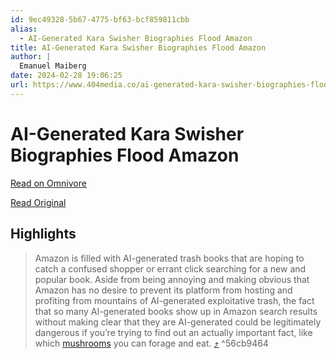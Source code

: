 ```yaml
---
id: 9ec49328-5b67-4775-bf63-bcf859811cbb
alias:
  - AI-Generated Kara Swisher Biographies Flood Amazon
title: AI-Generated Kara Swisher Biographies Flood Amazon
author: |
  Emanuel Maiberg
date: 2024-02-28 19:06:25
url: https://www.404media.co/ai-generated-kara-swisher-biographies-flood-amazon/
---
```


# AI-Generated Kara Swisher Biographies Flood Amazon

[Read on Omnivore](https://omnivore.app/me/ai-generated-kara-swisher-biographies-flood-amazon-18df11c627c)

[Read Original](https://www.404media.co/ai-generated-kara-swisher-biographies-flood-amazon/)

## Highlights

> Amazon is filled with AI-generated trash books that are hoping to catch a confused shopper or errant click searching for a new and popular book. Aside from being annoying and making obvious that Amazon has no desire to prevent its platform from hosting and profiting from mountains of AI-generated exploitative trash, the fact that so many AI-generated books show up in Amazon search results without making clear that they are AI-generated could be legitimately dangerous if you’re trying to find out an actually important fact, like which [mushrooms](https://www.404media.co/ai-generated-mushroom-foraging-books-amazon/) you can forage and eat. [⤴️](https://omnivore.app/me/ai-generated-kara-swisher-biographies-flood-amazon-18df11c627c#56cb9464-314f-47d6-b1fb-71e54a49dbdf)  ^56cb9464

